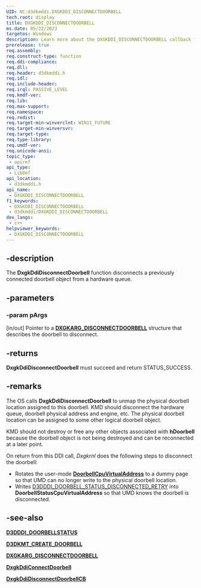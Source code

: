 ```yaml
---
UID: NC:d3dkmddi.DXGKDDI_DISCONNECTDOORBELL
tech.root: display
title: DXGKDDI_DISCONNECTDOORBELL
ms.date: 05/22/2023
targetos: Windows
description: Learn more about the DXGKDDI_DISCONNECTDOORBELL callback function.
prerelease: true
req.assembly: 
req.construct-type: function
req.ddi-compliance: 
req.dll: 
req.header: d3dkmddi.h
req.idl: 
req.include-header: 
req.irql: PASSIVE_LEVEL
req.kmdf-ver: 
req.lib: 
req.max-support: 
req.namespace: 
req.redist: 
req.target-min-winverclnt: WIN11_FUTURE
req.target-min-winversvr: 
req.target-type: 
req.type-library: 
req.umdf-ver: 
req.unicode-ansi: 
topic_type:
 - apiref
api_type:
 - LibDef
api_location:
 - d3dkmddi.h
api_name:
 - DXGKDDI_DISCONNECTDOORBELL
f1_keywords:
 - DXGKDDI_DISCONNECTDOORBELL
 - d3dkmddi/DXGKDDI_DISCONNECTDOORBELL
dev_langs:
 - c++
helpviewer_keywords:
 - DXGKDDI_DISCONNECTDOORBELL
---
```


## -description

The **DxgkDdiDisconnectDoorbell** function disconnects a previously connected doorbell object from a hardware queue.

## -parameters

### -param pArgs

[in/out] Pointer to a [**DXGKARG_DISCONNECTDOORBELL**](ns-d3dkmddi-dxgkarg_disconnectdoorbell.md) structure that describes the doorbell to disconnect.

## -returns

**DxgkDdiDisconnectDoorbell** must succeed and return STATUS_SUCCESS.

## -remarks

The OS calls **DxgkDdiDisconnectDoorbell** to unmap the physical doorbell location assigned to this doorbell. KMD should disconnect the hardware queue, doorbell physical address and engine, etc. The physical doorbell location can be assigned to some other logical doorbell object.

KMD should not destroy or free any other objects associated with **hDoorbell** because the doorbell object is not being destroyed and can be reconnected at a later point.

On return from this DDI call, *Dxgkrnl* does the following steps to disconnect the doorbell:

* Rotates the user-mode [**DoorbellCpuVirtualAddress**](../d3dkmthk/ns-d3dkmthk-d3dkmt_create_doorbell.md) to a dummy page so that UMD can no longer write to the physical doorbell location.
* Writes [D3DDDI_DOORBELL_STATUS_DISCONNECTED_RETRY](../d3dukmdt/ne-d3dukmdt-d3dddi_doorbellstatus.md) into **DoorbellStatusCpuVirtualAddress** so that UMD knows the doorbell is disconnected.

## -see-also

[**D3DDDI_DOORBELLSTATUS**](../d3dukmdt/ne-d3dukmdt-d3dddi_doorbellstatus.md)

[**D3DKMT_CREATE_DOORBELL**](../d3dkmthk/ns-d3dkmthk-d3dkmt_create_doorbell.md)

[**DXGKARG_DISCONNECTDOORBELL**](ns-d3dkmddi-dxgkarg_disconnectdoorbell.md)

[**DxgkDdiConnectDoorbell**](nc-d3dkmddi-dxgkddi_connectdoorbell.md)

[**DxgkDdiDisconnectDoorbellCB**](nc-d3dkmddi-dxgkcb_disconnectdoorbell.md)
